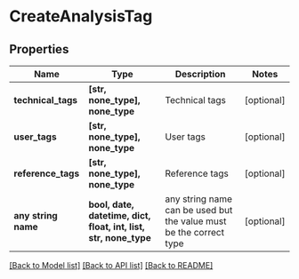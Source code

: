 # CreateAnalysisTag


## Properties
Name | Type | Description | Notes
------------ | ------------- | ------------- | -------------
**technical_tags** | **[str, none_type], none_type** | Technical tags | [optional] 
**user_tags** | **[str, none_type], none_type** | User tags | [optional] 
**reference_tags** | **[str, none_type], none_type** | Reference tags | [optional] 
**any string name** | **bool, date, datetime, dict, float, int, list, str, none_type** | any string name can be used but the value must be the correct type | [optional]

[[Back to Model list]](../README.md#documentation-for-models) [[Back to API list]](../README.md#documentation-for-api-endpoints) [[Back to README]](../README.md)


